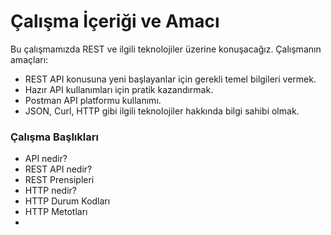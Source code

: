 Çalışma İçeriği ve Amacı
======
Bu çalışmamızda REST ve ilgili teknolojiler üzerine konuşacağız. Çalışmanın amaçları: 
- REST API konusuna yeni başlayanlar için gerekli temel bilgileri vermek.
- Hazır API kullanımları için pratik kazandırmak.
- Postman API platformu kullanımı.
- JSON, Curl, HTTP gibi ilgili teknolojiler hakkında bilgi sahibi olmak.

### Çalışma Başlıkları
- API nedir?
- REST API nedir?
- REST Prensipleri
- HTTP nedir?
- HTTP Durum Kodları
- HTTP Metotları
- 
